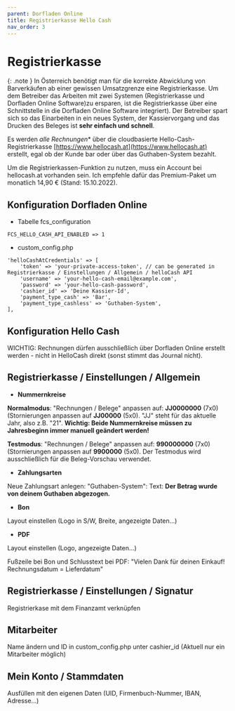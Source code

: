 ```yaml
---
parent: Dorfladen Online
title: Registrierkasse Hello Cash
nav_order: 3
---
```


# Registrierkasse

{: .note }
In Österreich benötigt man für die korrekte Abwicklung von Barverkäufen ab einer gewissen Umsatzgrenze eine Registrierkasse. Um dem Betreiber das Arbeiten mit zwei Systemen (Registrierkasse und Dorfladen Online Software)zu ersparen, ist die Registrierkasse über eine Schnittstelle in die Dorfladen Online Software integriert). Der Betreiber spart sich so das Einarbeiten in ein neues System, der Kassiervorgang und das Drucken des Beleges ist **sehr einfach und schnell**.

Es werden *alle Rechnungen** über die cloudbasierte Hello-Cash-Registrierkasse [https://www.hellocash.at](https://www.hellocash.at) erstellt, egal ob der Kunde bar oder über das Guthaben-System bezahlt.

Um die Registrierkassen-Funktion zu nutzen, muss ein Account bei hellocash.at vorhanden sein. Ich empfehle dafür das Premium-Paket um monatlich 14,90 € (Stand: 15.10.2022).


## Konfiguration Dorfladen Online

* Tabelle fcs_configuration

```
FCS_HELLO_CASH_API_ENABLED => 1
```

* custom_config.php

```
'helloCashAtCredentials' => [
    'token' => 'your-private-access-token', // can be generated in Registrierkasse / Einstellungen / Allgemein / helloCash API
    'username' => 'your-hello-cash-email@example.com',
    'password' => 'your-hello-cash-password',
    'cashier_id' => 'Deine Kassier-Id',
    'payment_type_cash' => 'Bar',
    'payment_type_cashless' => 'Guthaben-System',
],
```

## Konfiguration Hello Cash

WICHTIG: Rechnungen dürfen ausschließlich über Dorfladen Online erstellt werden - nicht in HelloCash direkt (sonst stimmt das Journal nicht).

## Registrierkasse / Einstellungen / Allgemein

* **Nummernkreise**

**Normalmodus**: "Rechnungen / Belege" anpassen auf: **JJ0000000** (7x0) (Stornierungen anpassen auf **JJ00000** (5x0). "JJ" steht für das aktuelle Jahr, also z.B. "21". **Wichtig: Beide Nummernkreise müssen zu Jahresbeginn immer manuell geändert werden!**

**Testmodus**: "Rechnungen / Belege" anpassen auf: **990000000** (7x0) (Stornierungen anpassen auf **9900000** (5x0). Der Testmodus wird ausschließlich für die Beleg-Vorschau verwendet.

* **Zahlungsarten**

Neue Zahlungsart anlegen: "Guthaben-System": Text: **Der Betrag wurde von deinem Guthaben abgezogen.**

* **Bon**

Layout einstellen (Logo in S/W, Breite, angezeigte Daten...)

* **PDF**

Layout einstellen (Logo, angezeigte Daten...)

Fußzeile bei Bon und Schlusstext bei PDF: "Vielen Dank für deinen Einkauf! Rechnungsdatum = Lieferdatum"


## Registrierkasse / Einstellungen / Signatur

Registrierkase mit dem Finanzamt verknüpfen


## Mitarbeiter

Name ändern und ID in custom_config.php unter cashier_id (Aktuell nur ein Mitarbeiter möglich)


## Mein Konto / Stammdaten

Ausfüllen mit den eigenen Daten (UID, Firmenbuch-Nummer, IBAN, Adresse...)
